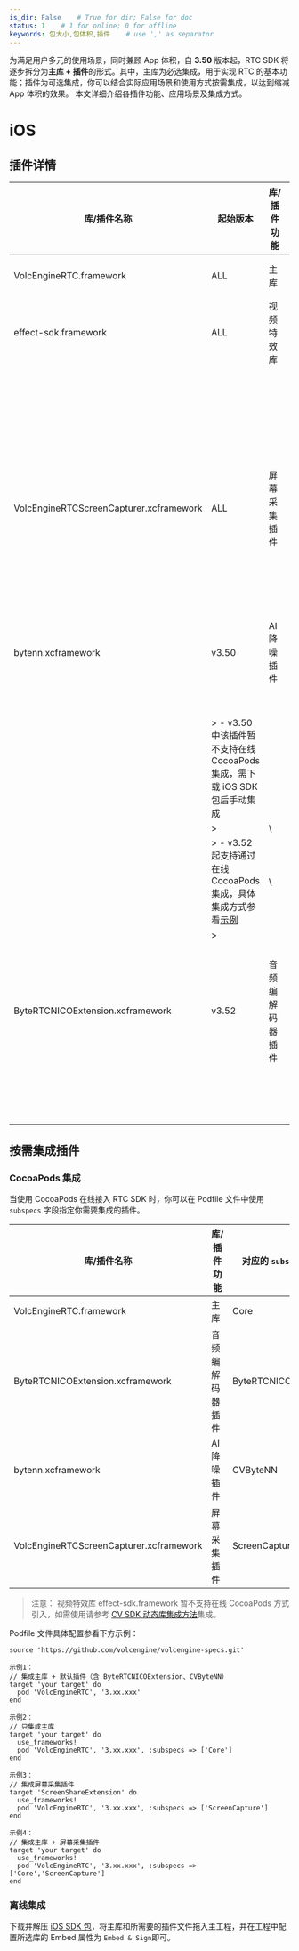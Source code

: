 ```yaml
---
is_dir: False    # True for dir; False for doc
status: 1    # 1 for online; 0 for offline
keywords: 包大小,包体积,插件    # use ',' as separator
---
```


为满足用户多元的使用场景，同时兼顾 App 体积，自 **3.50** 版本起，RTC SDK 将逐步拆分为**主库 + 插件**的形式。其中，主库为必选集成，用于实现 RTC 的基本功能；插件为可选集成，你可以结合实际应用场景和使用方式按需集成，以达到缩减 App 体积的效果。
本文详细介绍各插件功能、应用场景及集成方式。

# iOS

## 插件详情

| 库/插件名称 | 起始版本 | 库/插件功能 | 库/插件简介 | 架构 | App 体积增量（KB） |
| --- | --- | --- | --- | --- | --- |
| VolcEngineRTC.framework | ALL | 主库 | RTC SDK 主库，用于实现基本的音视频通话功能。 | arm64 | 8601 |
| effect-sdk.framework | ALL | 视频特效库 | 火山引擎自研智能美化特效 SDK，可以对本地采集的视频添加美颜、滤镜、贴纸等特效。 | ^^ | 10639 |\
|||| 集成后方可调用 enableVideoEffect 等接口使用视频特效相关功能。 |||\
|||||\
|||| > 如需使用该功能，请联系技术支持。 |
| VolcEngineRTCScreenCapturer.xcframework | ALL | 屏幕采集插件 | 适用于有采集屏幕进行共享需求的应用场景。 | ^^ | 319 |\
|||| 集成后方可调用 startScreenCapture 等接口使用屏幕共享相关功能。 |
| bytenn.xcframework | v3.50 | AI 降噪插件 | 火山引擎自研高性能异构推理引擎框架 bytenn，为 AI 业务提供统一的多平台快速部署能力。适用于 AI 降噪、音乐场景检测等应用场景。 | ^^ | 1110 |\
|||||\
|| > - v3.50 中该插件暂不支持在线 CocoaPods 集成，需下载 iOS SDK 包后手动集成 |||\
|| > 	 |\
|| > - v3.52 起支持通过在线 CocoaPods 集成，具体集成方式参看[示例](https://bytedance.feishu.cn/docx/RfKmdte26oazzFxuqPtc37C9nI0#Bm6ndeBxMoOLxzxZf2wcWFsDnNR) |\
|| > |
| ByteRTCNICOExtension.xcframework | v3.52 | 音频编解码器插件 | RTC 自研音频编解码器插件。NICO 音频编解码算法较原生 Opus 音频编解码器具有更强的抗弱网能力，并且完全兼容 Opus。适用于对语音通话有低卡顿、低延时强需求的应用场景。 | ^^ | 323 |\
|||||\
|||| > 如需使用该功能，请联系技术支持。 |

## 按需集成插件

### CocoaPods 集成

当使用 CocoaPods 在线接入 RTC SDK 时，你可以在 Podfile 文件中使用`subspecs` 字段指定你需要集成的插件。

| 库/插件名称 | 库/插件功能 | 对应的 `subspec` 字段 | 是否必选 |
| --- | --- | --- | --- |
| VolcEngineRTC.framework | 主库 | Core | 必选 |
| ByteRTCNICOExtension.xcframework | 音频编解码器插件 | ByteRTCNICOExtension | 可选 |
| bytenn.xcframework | AI 降噪插件 | CVByteNN | 可选 |
| VolcEngineRTCScreenCapturer.xcframework | 屏幕采集插件 | ScreenCapture | 可选 |

> 注意：
> 视频特效库 effect-sdk.framework 暂不支持在线 CocoaPods 方式引入，如需使用请参考 [CV SDK 动态库集成方法](153125)集成。

Podfile 文件具体配置参看下方示例：
```plain
source 'https://github.com/volcengine/volcengine-specs.git'

示例1：
// 集成主库 + 默认插件（含 ByteRTCNICOExtension、CVByteNN）
target 'your target' do
  pod 'VolcEngineRTC', '3.xx.xxx'
end

示例2：
// 只集成主库
target 'your target' do
  use_frameworks!
  pod 'VolcEngineRTC', '3.xx.xxx', :subspecs => ['Core']
end

示例3：
// 集成屏幕采集插件
target 'ScreenShareExtension' do
  use_frameworks!
  pod 'VolcEngineRTC', '3.xx.xxx', :subspecs => ['ScreenCapture']
end

示例4：
// 集成主库 + 屏幕采集插件
target 'your target' do
  use_frameworks!
  pod 'VolcEngineRTC', '3.xx.xxx', :subspecs => ['Core','ScreenCapture']
end
```

### 离线集成

下载并解压 [iOS SDK 包](75707.md#下载-sdk)，将主库和所需要的插件文件拖入主工程，并在工程中配置所选库的 Embed 属性为 `Embed & Sign`即可。
